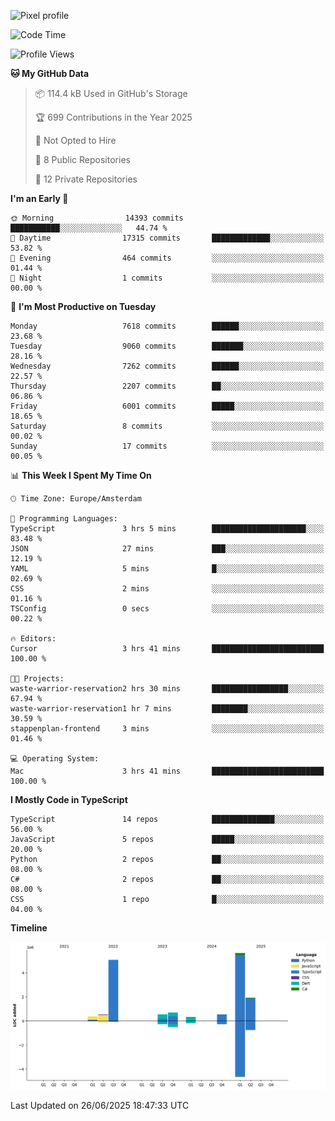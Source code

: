 ![Pixel profile](https://pixel-profile.vercel.app/api/github-stats?username=Atchferox&screen_effect=true&theme=rainbow
)


<!--START_SECTION:waka-->
![Code Time](http://img.shields.io/badge/Code%20Time-716%20hrs%2025%20mins-blue)

![Profile Views](http://img.shields.io/badge/Profile%20Views-0-blue)

**🐱 My GitHub Data** 

> 📦 114.4 kB Used in GitHub's Storage 
 > 
> 🏆 699 Contributions in the Year 2025
 > 
> 🚫 Not Opted to Hire
 > 
> 📜 8 Public Repositories 
 > 
> 🔑 12 Private Repositories 
 > 
**I'm an Early 🐤** 

```text
🌞 Morning                14393 commits       ███████████░░░░░░░░░░░░░░   44.74 % 
🌆 Daytime                17315 commits       █████████████░░░░░░░░░░░░   53.82 % 
🌃 Evening                464 commits         ░░░░░░░░░░░░░░░░░░░░░░░░░   01.44 % 
🌙 Night                  1 commits           ░░░░░░░░░░░░░░░░░░░░░░░░░   00.00 % 
```
📅 **I'm Most Productive on Tuesday** 

```text
Monday                   7618 commits        ██████░░░░░░░░░░░░░░░░░░░   23.68 % 
Tuesday                  9060 commits        ███████░░░░░░░░░░░░░░░░░░   28.16 % 
Wednesday                7262 commits        ██████░░░░░░░░░░░░░░░░░░░   22.57 % 
Thursday                 2207 commits        ██░░░░░░░░░░░░░░░░░░░░░░░   06.86 % 
Friday                   6001 commits        █████░░░░░░░░░░░░░░░░░░░░   18.65 % 
Saturday                 8 commits           ░░░░░░░░░░░░░░░░░░░░░░░░░   00.02 % 
Sunday                   17 commits          ░░░░░░░░░░░░░░░░░░░░░░░░░   00.05 % 
```


📊 **This Week I Spent My Time On** 

```text
🕑︎ Time Zone: Europe/Amsterdam

💬 Programming Languages: 
TypeScript               3 hrs 5 mins        █████████████████████░░░░   83.48 % 
JSON                     27 mins             ███░░░░░░░░░░░░░░░░░░░░░░   12.19 % 
YAML                     5 mins              █░░░░░░░░░░░░░░░░░░░░░░░░   02.69 % 
CSS                      2 mins              ░░░░░░░░░░░░░░░░░░░░░░░░░   01.16 % 
TSConfig                 0 secs              ░░░░░░░░░░░░░░░░░░░░░░░░░   00.22 % 

🔥 Editors: 
Cursor                   3 hrs 41 mins       █████████████████████████   100.00 % 

🐱‍💻 Projects: 
waste-warrior-reservation2 hrs 30 mins       █████████████████░░░░░░░░   67.94 % 
waste-warrior-reservation1 hr 7 mins         ████████░░░░░░░░░░░░░░░░░   30.59 % 
stappenplan-frontend     3 mins              ░░░░░░░░░░░░░░░░░░░░░░░░░   01.46 % 

💻 Operating System: 
Mac                      3 hrs 41 mins       █████████████████████████   100.00 % 
```

**I Mostly Code in TypeScript** 

```text
TypeScript               14 repos            ██████████████░░░░░░░░░░░   56.00 % 
JavaScript               5 repos             █████░░░░░░░░░░░░░░░░░░░░   20.00 % 
Python                   2 repos             ██░░░░░░░░░░░░░░░░░░░░░░░   08.00 % 
C#                       2 repos             ██░░░░░░░░░░░░░░░░░░░░░░░   08.00 % 
CSS                      1 repo              █░░░░░░░░░░░░░░░░░░░░░░░░   04.00 % 
```



**Timeline**

![Lines of Code chart](https://raw.githubusercontent.com/Atchferox/Atchferox/main/assets/bar_graph.png)


 Last Updated on 26/06/2025 18:47:33 UTC
<!--END_SECTION:waka-->
